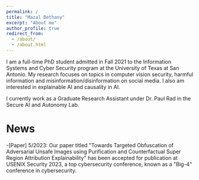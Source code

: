 ```yaml
---
permalink: /
title: "Mazal Bethany"
excerpt: "About me"
author_profile: true
redirect_from: 
  - /about/
  - /about.html
---
```


I am a full-time PhD student admitted in Fall 2021 to the Information Systems and Cyber Security program at the University of Texas at San Antonio. My research focuses on topics in computer vision security, harmful information and misinformation/disinformation on social media. I also am interested in explainable AI and causality in AI.

I currently work as a Graduate Research Assistant under Dr. Paul Rad in the Secure AI and Autonomy Lab.


# News
-[Paper] 5/2023: Our paper titled "Towards Targeted Obfuscation of Adversarial Unsafe Images using Purification and Counterfactual Super Region Attribution Explainability" has been accepted for publication at USENIX Security 2023, a top cybersecurity conference, known as a "Big-4" conference in cybersecurity.